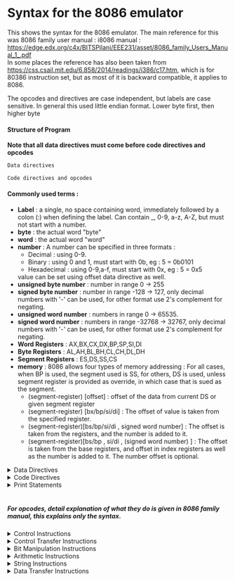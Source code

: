 # Syntax for the 8086 emulator

This shows the syntax for the 8086 emulator.
The main reference for this was 8086 family user manual : i8086 manual : https://edge.edx.org/c4x/BITSPilani/EEE231/asset/8086_family_Users_Manual_1_.pdf
<br />
In some places the reference has also been taken from https://css.csail.mit.edu/6.858/2014/readings/i386/c17.htm, which is for 80386 instruction set, but as most of it is backward compatible, it applies to 8086.

The opcodes and directives are case independent, but labels are case sensitive.
In general this used little endian format. Lower byte first, then higher byte

#### Structure of Program

<strong>Note that all data directives must come before code directives and opcodes</strong>

```bash
Data directives

Code directives and opcodes

```

#### Commonly used terms :

<div>
<ul>
    <li><strong>Label</strong> : a single, no space containing word, immediately followed by a colon (:) when defining the label. Can contain _, 0-9, a-z, A-Z, but must not start with a number.
    </li>
    <li>
        <strong>byte</strong> : the actual word "byte"
    </li>
    <li>
        <strong>word</strong> : the actual word "word"
    </li>
    <li>
        <strong>number</strong> : A number can be specified in three formats :
        <ul>
        <li> Decimal : using 0-9.</li>
        <li> Binary : using 0 and 1, must start with 0b, eg : 5 = 0b0101 </li>
        <li> Hexadecimal : using 0-9,a-f, must start with 0x, eg : 5 = 0x5 </li>
        </ul>
        value can be set using offset data directive as well.
    </li>
    <li>
        <strong>unsigned byte number</strong> : number in range 0 -> 255
    </li>
    <li>
        <strong>signed byte number</strong> : number in range -128 -> 127, only decimal numbers with '-' can be used, for other format use 2's complement for negating.
    </li>
    <li>
        <strong>unsigned word number</strong> : numbers in range 0 -> 65535.
    </li>
    <li>
        <strong>signed word number</strong> : numbers in range -32768 -> 32767, only decimal numbers with '-' can be used, for other format use 2's complement for negating.
    </li>
    <li>
        <strong>Word Registers</strong> : AX,BX,CX,DX,BP,SP,SI,DI
    </li>
    <li>
        <strong>Byte Registers</strong> : AL,AH,BL,BH,CL,CH,DL,DH
    </li>
    <li>
        <strong>Segment Registers</strong> : ES,DS,SS,CS
    </li>
    <li>
        <strong>memory</strong> : 8086 allows four types of memory addressing :
        For all cases, when BP is used, the segment used is SS, for others, DS is used, unless segment register is provided as override, in which case that is sued as the segment.
        <ul>
        <li>(segment-register) [offset] : offset of the data from current DS or given segment register</li>
        <li>(segment-register) [bx/bp/si/di] : The offset of value is taken from the specified register.</li>
        <li>(segment-register)[bs/bp/si/di , signed word number] : The offset is taken from the registers, and the number is added to it.</li>
        <li>(segment-register)[bs/bp , si/di , (signed word number) ] : The offset is taken from the base registers, and offset in index registers as well as the number is added to it. The number offset is optional.</li>
        </ul>
    </li>
</ul>
</div>

<details>
  <summary>Data Directives</summary>
    <div>
    <h4>Data directives supported by emulator</h4>
        <ul>
            <li>
                <strong>set</strong> : set directive is used for setting the value of  ds when storing the data.
                <p><strong>syntax</strong> : set unsigned-word-number</p>
            </li>
            <li>
                <strong>DB</strong> : used to store a single byte
                <p><strong>syntax</strong> : label is optional
                    <ul>
                    <li>(label) DB signed/unsigned byte number : sets a single byte to given value</li>
                    <li>(label) DB [unsigned word number] : sets given number of bytes to 0 (can be used to declare empty array)</li>
                    <li>(label) DB [signed/unsigned byte number ; unsigned word number] : sets given number of bytes (second argument) to given value (first argument).</li>
                    <li>(label) DB "string" : stores a string , characters or not escaped, eg : \n will be stored as \ and n.</li>
                    </ul>
                </p>
            </li>
            <li>
                <strong>DW</strong> : used to store a word number
                <p><strong>syntax</strong> : label is optional
                    <ul>
                    <li>(label) DW signed/unsigned word number : sets a word to given value</li>
                    <li>(label) DW [unsigned word number] : sets given number of words to 0 (can be used to declare empty array)</li>
                    <li>(label) DW [signed/unsigned word number ; unsigned word number] : sets given number of words (second argument) to given value (first argument).</li>
                    <li>(label) DW "string" : stores a string , characters or not escaped, eg : \n will be stored as \ and n.</li>
                    </ul>
                </p>
            </li>
            <li>
                <strong>offset</strong> : used to get offset of value from the data segment it was defined in. <strong>Note</strong> that this only gives offset from the segment was defined in, so if DS was changed using set, it will contain offset from that value.
                <p><strong>syntax</strong> :
                    <ul>
                    <li>offset label_name : can be used in place of number, as this is determined at compile time.</li>
                    </ul>
                </p>
            </li>
        </ul>
    </div>
</details>
<details>
  <summary>Code Directives</summary>
  <div>
    <h4>Code directives supported by emulator</h4>
    <ul>
        <li>
            <strong>macro definition</strong> : used to define macros, which can be used to put code in place, where parameters are replaced by given values at compile time
            <p><strong>syntax</strong> : macro macro_name (comma separated parameter list) -> replace string <- </p> The code between '->' and '<-' will be placed in place of macro use, where the parameters will be replaced by the ones given in macro call.<br />
            <strong> Note </strong> that recursive macros direct/ indirect are not supported. For no parameter macro use single _ as parameter in definition as well as use.<br/>
            For passing macro name to macro for invocation, make sure to leave space between param name and brackets :<br/>MACRO a(q)-> ADD AX,q <- MACRO b(k,q) -> k **this space** (q)<- b(a,5)<br/>
        </li>
        <li>
            <strong>macro use</strong> : used to 'call' macro, the code defined in macro will be placed in place of this,with parameters replaced.
            <p><strong>syntax</strong> : macro_name (comma separated value list)</p> The code between '->' and '<-' will be placed in place of macro use, where the parameters will be replaced by the ones given in macro call.
        </li>
        <li>
            <strong>procedure definition</strong> : used to define procedure
            <p><strong>syntax</strong> : def procedure_name {opcodes/macro use} <br />procedure name has same format as label, except ':'.</p>
        </li>
    </ul>
  </div>
</details>

<details>
  <summary>Print Statements</summary>
  <div>
    <h4>This shows print commands syntax, which can be used in the code as well as in interactive user prompt.</h4>
    <ul>
        <li>print flags : This will print the value of various flags.</li>
        <li>print reg   : This will print the value of registers.</li>
        <li>print mem start -> end : This will print the value of memory, from start to end, both inclusive. the start and end are unsigned number, in range 0 ->1048575</li>
        <li>print mem start:offset : This will print the value of memory from start, to start+offset. Value of start and start+offset must lie in 0 -> 1048575</li>
        <li>print mem :offset : This will print the value of memory from start of current data segment till offset, both inclusive.</li>
    </ul>
  </div>
</details>
<br />
<h5>For opcodes, detail explanation of what they do is given in 8086 family manual, this explains only the syntax.</h5>

<details>
  <summary>Control Instructions</summary>
    <div>
        These are single opcode instructions.<br />
        STC,CLC,CMC,STD,CLD,STI,CLI,HLT,NOP are supported.<br />
        WAIT, ESC, and LOCK are not supported <br />
        <strong>Syntax</strong> : opcode
    </div>
</details>

<details>
  <summary>Control Transfer Instructions</summary>
    <div>
        <ul>
            <li>jump instructions :<br />jmp, ja,jnbe,jae,jnb,jb,jnae,jbe,jna,jc,je,jz,jg,jnle,jge,jnl,jl,jnge,jle,jng,jnc,jne,jnz,jno,jnp,jpo,jns,jo,jp,jpe,js,jcxz</li>
            <li>loop instructions : <br />loop,loope,loopz,loopne,loopnz</li>
            <strong>Syntax</strong> : opcode label
        </ul>
        <div>
            <strong>int</strong> : Following interrupts are supported
            <ul>
                <li>int 3 : Can be used for debugging, displays user prompt</li>
                <li>int 0x10 : value of AH allowed are : 0AH,13H <br />
                0AH ignores BH & BL (page number and page attribute)<br/>
                13H ignores AL (write mode), BH & BL (page number and attributes), DH (row to print the string on), supports DL (column to print string on)</li>
                <li>int 0x21 :  value of AH allowed are : 1H,2H,0AH</li>
            </ul>
        </div>
        <p>into and iret are not supported</p>
        <div>
            <ul>
                <li><strong>call</strong> : used for calling a procedure.<br/>
                    <p><strong>syntax</strong> : call proc_name</p>
                </li>
                <li><strong>ret</strong> : used for returning from a procedure.<br/>
                    <p><strong>syntax</strong> : call</p>
                </li>
            </ul>
        </div>        
    </div>
</details>

<details>
  <summary>Bit Manipulation Instructions</summary>
    <div>
        <ul>
            <li><strong>not</strong> : bitwise not <br />
                <div><strong>syntax</strong> : <br/>
                not byte register<br/>
                not word register<br/>
                not byte memory<br/>
                not word memory<br/>
                not byte label<br/>
                not word label<br/>
                </div>
            </li>
            <li><strong>binary logical</strong> : and,or,xor,test 
            <div><strong>syntax</strong> : <br/>
                opcode byte-register , byte-register<br/>
                opcode word-register , word-register<br/>
                opcode byte-register , byte memory<br/>
                opcode word-register , word memory<br/>
                opcode byte-register , byte label<br/>
                opcode word-register , word label<br/>
                opcode byte memory , byte-register<br/>
                opcode word memory , word-register<br/>
                opcode byte label , byte-register<br/>
                opcode word label , word-register<br/>
                opcode byte-register , unsigned byte number<br/>
                opcode word-register , unsigned word number<br/>
                opcode byte memory , unsigned byte number<br/>
                opcode word memory , unsigned word number<br/>
                opcode byte label , unsigned byte number<br/>
                opcode word label , unsigned word number<br/>
                </div>
            </li>
            <li><strong>shifts and rotates</strong> : sal,shl,sar,shr,rol,ror,rcl,rcl
            <div><strong>syntax</strong> : <br/>
                opcode byte-register , unsigned byte number<br/>
                opcode word-register , unsigned byte number<br/>
                opcode byte-register , cl<br/>
                opcode word-register , cl<br/>
                opcode byte memory , unsigned byte number<br />
                opcode word memory , unsigned byte number<br />
                opcode byte memory , cl<br />
                opcode word memory , cl<br />
                opcode byte label , unsigned byte number<br />
                opcode word label , unsigned byte number<br />
                opcode byte label , cl<br />
                opcode word label , cl<br />
                </div>
            </li>
        </ul> 
    </div>
</details>

<details>
  <summary>Arithmetic Instructions</summary>
    <div>
        <ul>
            <li><strong>No operands</strong> : aaa,aad,aam,aas,daa,das,cbw,cwd<br />
                <strong>syntax</strong> : opcode
            </li>
            <li><strong>Single operand</strong> : dec,inc,neg,mul,imul,div,idiv<br/>
            <div><strong>syntax</strong> : <br/>
                    opcode byte-register<br/>
                    opcode word-register<br/>
                    opcode byte memory<br/>
                    opcode word memory<br/>
                    opcode byte label<br/>
                    opcode word label<br/>
                </div>
            </li>
            <li><strong>Binary opcodes</strong> : add, adc, sub, sbb, cmp <br/>
            <div><strong>syntax</strong> : <br/>
                    opcode byte-register , byte-register<br/>
                    opcode word-register , word-register<br/>
                    opcode byte-register , byte memory<br/>
                    opcode word-register , word memory<br/>
                    opcode byte-register , byte label<br/>
                    opcode word-register , word label<br/>
                    opcode byte memory , byte-register<br/>
                    opcode word memory , word-register<br/>
                    opcode byte label , byte-register<br/>
                    opcode word label , word-register<br/>
                    opcode byte-register , unsigned/signed byte number<br/>
                    opcode word-register , unsigned/signed word number<br/>
                    opcode byte memory , unsigned/signed byte number<br/>
                    opcode word memory , unsigned/signed word number<br/>
                    opcode byte label , unsigned/signed byte number<br/>
                    opcode word label , unsigned/signed word number<br/>
                    </div>
            </li>
        </ul>        
    </div>
</details>

<details>
  <summary>String Instructions</summary>
    <div>Instructions are : movs, lods,stos,cmps,scas<br />
        movsb, movsw are not supported<br />
        <strong>Syntax</strong> : <br />
        opcode byte<br/>
        opcode word<br/>
        The word and byte specifies if the string is byte string or word string<br/>
        <strong>repeat instructions</strong> <br/>
        rep supports movs,lods,stos<br/>
        repe,repz,repne,repnz supports cmps, scas<br/>
    </div>
</details>

<details>
  <summary>Data Transfer Instructions</summary>
    <div>
        in,out,lds,les are not supported <br/>    
        <ul>
    <li><strong>No operands</strong> : lahf,sahf,pushf,popf,xlat<br />
        <strong>syntax</strong> : opcode
    </li>
    <li><strong>lea</strong> : <br />
    <strong>syntax</strong> : 
    lea word-register word memory<br />
    lea word-register word label<br />
    </li>
    <li><strong>push</strong> : supports only word length memory<br />
    <strong>syntax</strong> : 
    push word-register<br />
    push segment-register (cs register allowed)<br />
    push word memory<br />
    push word label<br />
    </li>
    <li><strong>pop</strong> : supports only word length memory<br />
    <strong>syntax</strong> : 
    pop word-register<br />
    push segment-register (cs register not allowed)<br />
    push word memory<br />
    push word label<br />
    </li>
    <li><strong>xchg</strong> :<br />
    <strong>syntax</strong> : 
    xchg byte-register , byte-register<br />
    xchg word-register ,  word-register<br />
    xchg byte memory , byte-register<br />
    xchg byte-register , byte memory<br />
    xchg word memory , word-register<br />
    xchg word-register , word memory<br />
    xchg byte label , byte-register<br />
    xchg byte-register , byte label<br />
    xchg word label , word-register<br />
    xchg word-register , word label<br />
    </li>
    <li><strong>mov</strong> :<br />
    <strong>syntax</strong> : 
    mov byte-register , byte-register<br />
    mov word-register , word-register<br />
    mov byte-register , byte memory<br />
    mov word-register , word memory<br />
    mov byte-register , byte label<br />
    mov word-register , word label<br />
    mov byte memory , byte-register<br />
    mov word memory , word-memory<br />
    mov byte label , byte-register<br />
    mov word label , word-register<br />
    mov byte-register , unsigned/signed byte number<br />
    mov word-register , unsigned/signed word number<br />
    mov byte memory , unsigned/signed byte number<br />
    mov word memory , unsigned/signed word number<br />
    mov byte label , unsigned/signed byte number<br />
    mov word label , unsigned/signed word number<br />
    mov segment-register , word-register<br />
    mov word-register , segment-register<br />
    mov segment-register , word memory<br />
    mov segment-register , word label<br />
    mov word memory , segment-register<br />
    mov word label , segment-register<br />
    </li>
</ul>
    </div>
</details>
